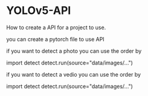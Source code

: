 # YOLOv5-API
How to create a API for a project to use.


you can create a pytorch file to use API

if you want to detect a photo
you can use the order by

import  detect
detect.run(source="data/images/...")

if you want to detect a vedio
you can use the order by

import detect
detect.run(source="data/images/...")
